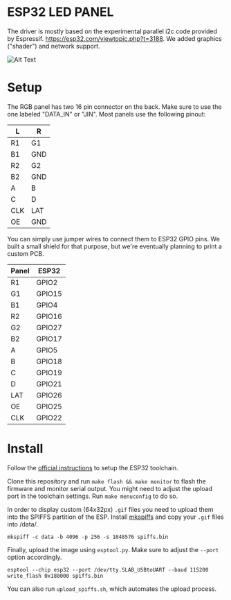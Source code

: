 # ESP32 LED PANEL
The driver is mostly based on the experimental parallel i2c code provided by Espressif. https://esp32.com/viewtopic.php?t=3188. We added graphics ("shader") and network support.


![Alt Text](demo_march_2018.gif)

# Setup

The RGB panel has two 16 pin connector on the back. Make sure to use the one labeled "DATA_IN" or "JIN". Most panels use the following pinout:

|  L  |  R  |
|-----|-----|
| R1  | G1  |
| B1  | GND |
| R2  | G2  |
| B2  | GND |
| A   | B   |
| C   | D   |
| CLK | LAT |
| OE  | GND |

You can simply use jumper wires to connect them to ESP32 GPIO pins. We built a small shield for that purpose, but we're eventually planning to print a custom PCB.

| Panel | ESP32  |
|-------|--------|
| R1    | GPIO2  |
| G1    | GPIO15 |
| B1    | GPIO4  |
| R2    | GPIO16 |
| G2    | GPIO27 |
| B2    | GPIO17 |
| A     | GPIO5  |
| B     | GPIO18 |
| C     | GPIO19 |
| D     | GPIO21 |
| LAT   | GPIO26 |
| OE    | GPIO25 |
| CLK   | GPIO22 |


# Install

Follow the [official instructions](https://esp-idf.readthedocs.io/en/v2.0/linux-setup.html) to setup the ESP32 toolchain.

Clone this repository and run `make flash && make monitor` to flash the firmware and monitor serial output. You might need to adjust the upload port in the toolchain settings. Run `make menuconfig` to do so.

In order to display custom (64x32px) `.gif` files you need to upload them into the SPIFFS partition of the ESP. Install [mkspiffs](https://github.com/igrr/mkspiffs) and copy your `.gif` files into /data/.

`mkspiff -c data -b 4096 -p 256 -s 1048576 spiffs.bin`

Finally, upload the image using `esptool.py`. Make sure to adjust the `--port` option accordingly.

`esptool --chip esp32 --port /dev/tty.SLAB_USBtoUART --baud 115200 write_flash 0x180000 spiffs.bin`

You can also run `upload_spiffs.sh`, which automates the upload process.